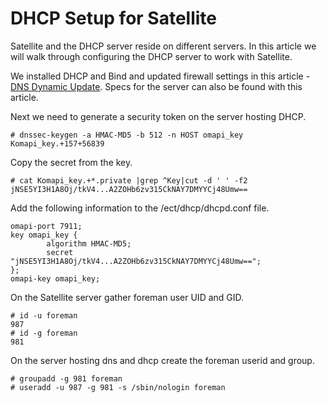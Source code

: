 # DHCP Setup for Satellite

Satellite and the DHCP server reside on different servers.  In this article we will walk through configuring the DHCP server to work with Satellite.  

We installed DHCP and Bind and updated firewall settings in this article - [DNS Dynamic Update](https://github.com/pslucas0212/DNSUpdating).  Specs for the server can also be found with this article.

Next we need to generate a security token on the server hosting DHCP.
```
# dnssec-keygen -a HMAC-MD5 -b 512 -n HOST omapi_key
Komapi_key.+157+56839
```

Copy the secret from the key.
```
# cat Komapi_key.+*.private |grep ^Key|cut -d ' ' -f2
jNSE5YI3H1A8Oj/tkV4...A2ZOHb6zv315CkNAY7DMYYCj48Umw==
```

Add the following information to the /ect/dhcp/dhcpd.conf file.
```
omapi-port 7911;
key omapi_key {
        algorithm HMAC-MD5;
        secret "jNSE5YI3H1A8Oj/tkV4...A2ZOHb6zv315CkNAY7DMYYCj48Umw==";
};
omapi-key omapi_key;
```
On the Satellite server gather foreman user UID and GID.
```
# id -u foreman
987
# id -g foreman
981
```

On the server hosting dns and dhcp create the foreman userid and group.
```
# groupadd -g 981 foreman
# useradd -u 987 -g 981 -s /sbin/nologin foreman
```


